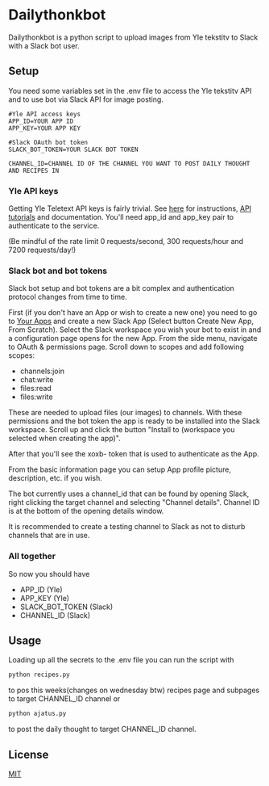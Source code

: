 # Dailythonkbot

Dailythonkbot is a python script to upload images from Yle tekstitv to Slack with a Slack bot user.




## Setup
You need some variables set in the .env file to access the Yle tekstitv API and to use bot via Slack API for image posting.

```
#Yle API access keys
APP_ID=YOUR APP ID
APP_KEY=YOUR APP KEY

#Slack OAuth bot token
SLACK_BOT_TOKEN=YOUR SLACK BOT TOKEN

CHANNEL_ID=CHANNEL ID OF THE CHANNEL YOU WANT TO POST DAILY THOUGHT AND RECIPES IN
``` 
### Yle API keys

Getting Yle Teletext API keys is fairly trivial. See [here](https://developer.yle.fi/en/index.html) for instructions, [API tutorials](https://developer.yle.fi/tutorial-get-teletext-images/index.html) and documentation. You'll need app_id and app_key pair to authenticate to the service. 

(Be mindful of the rate limit 0 requests/second, 300 requests/hour and 7200 requests/day!)

### Slack bot and bot tokens
Slack bot setup and bot tokens are a bit complex and authentication protocol changes from time to time.

First (if you don't have an App or wish to create a new one) you need to go to [Your Apps](https://api.slack.com/apps/) and create a new Slack App (Select button Create New App, From Scratch). Select the Slack workspace you wish your bot to exist in and a configuration page opens for the new App. From the side menu, navigate to OAuth & permissions page. Scroll down to scopes and add following scopes:

- channels:join
- chat:write
- files:read
- files:write

These are needed to upload files (our images) to channels. With these permissions and the bot token the app is ready to be installed into the Slack workspace. Scroll up and click the button "Install to (workspace you selected when creating the app)". 

After that you'll see the xoxb- token that is used to authenticate as the App.

From the basic information page you can setup App profile picture, description, etc. if you wish.

The bot currently uses a channel_id that can be found by opening Slack, right clicking the target channel and selecting "Channel details". Channel ID is at the bottom of the opening details window.

It is recommended to create a testing channel to Slack as not to disturb channels that are in use.

### All together
So now you should have
- APP_ID (Yle)
- APP_KEY (Yle)
- SLACK_BOT_TOKEN (Slack)
- CHANNEL_ID (Slack)


## Usage
Loading up all the secrets to the .env file you can run the script with 
```python
python recipes.py
```
to pos this weeks(changes on wednesday btw) recipes page and subpages to target CHANNEL_ID channel or

```python
python ajatus.py
```
to post the daily thought to target CHANNEL_ID channel.


## License

[MIT](https://choosealicense.com/licenses/mit/)
